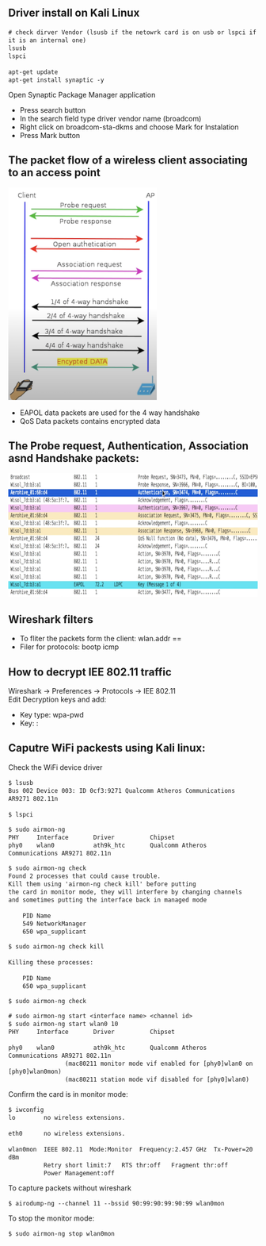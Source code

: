 ## Driver install on Kali Linux
```
# check dirver Vendor (lsusb if the netowrk card is on usb or lspci if it is an internal one)
lsusb
lspci

apt-get update
apt-get install synaptic -y
```

Open Synaptic Package Manager application
* Press search button
* In the search field type driver vendor name (broadcom)
* Right click on broadcom-sta-dkms and choose Mark for Instalation
* Press Mark button

## The packet flow of a wireless client associating to an access point
<img src="./img/wifi_monitoring/wireless_packet_flow.png" width="300px"/>

* EAPOL data packets are used for the 4 way handshake
* QoS Data packets contains encrypted data

## The Probe request, Authentication, Association asnd Handshake packets:
<img src="./img/wifi_monitoring/wireless_auth_packets.png" height="250px"/>

## Wireshark filters
* To fliter the packets form the client: wlan.addr == <mac addr>
* Filer for protocols: bootp icmp

## How to decrypt IEE 802.11 traffic
  
Wireshark -> Preferences -> Protocols -> IEE 802.11\
Edit Decryption keys and add:
* Key type: wpa-pwd
* Key: <preshared key>:<ssid>



## Caputre WiFi packests using Kali linux:
 
Check the WiFi device driver
```
$ lsusb
Bus 002 Device 003: ID 0cf3:9271 Qualcomm Atheros Communications AR9271 802.11n

$ lspci
```
  
```
$ sudo airmon-ng
PHY     Interface       Driver          Chipset
phy0    wlan0           ath9k_htc       Qualcomm Atheros Communications AR9271 802.11n
```

```
$ sudo airmon-ng check
Found 2 processes that could cause trouble.
Kill them using 'airmon-ng check kill' before putting
the card in monitor mode, they will interfere by changing channels
and sometimes putting the interface back in managed mode

    PID Name
    549 NetworkManager
    650 wpa_supplicant
```

```
$ sudo airmon-ng check kill

Killing these processes:

    PID Name
    650 wpa_supplicant
```

```
$ sudo airmon-ng check
```
  
```
# sudo airmon-ng start <interface name> <channel id>
$ sudo airmon-ng start wlan0 10
PHY     Interface       Driver          Chipset

phy0    wlan0           ath9k_htc       Qualcomm Atheros Communications AR9271 802.11n
                (mac80211 monitor mode vif enabled for [phy0]wlan0 on [phy0]wlan0mon)
                (mac80211 station mode vif disabled for [phy0]wlan0)
```

Confirm the card is in monitor mode:
```
$ iwconfig
lo        no wireless extensions.

eth0      no wireless extensions.

wlan0mon  IEEE 802.11  Mode:Monitor  Frequency:2.457 GHz  Tx-Power=20 dBm   
          Retry short limit:7   RTS thr:off   Fragment thr:off
          Power Management:off
```

To capture packets without wireshark
```
$ airodump-ng --channel 11 --bssid 90:99:90:99:90:99 wlan0mon
```

To stop the monitor mode:
```
$ sudo airmon-ng stop wlan0mon
```
